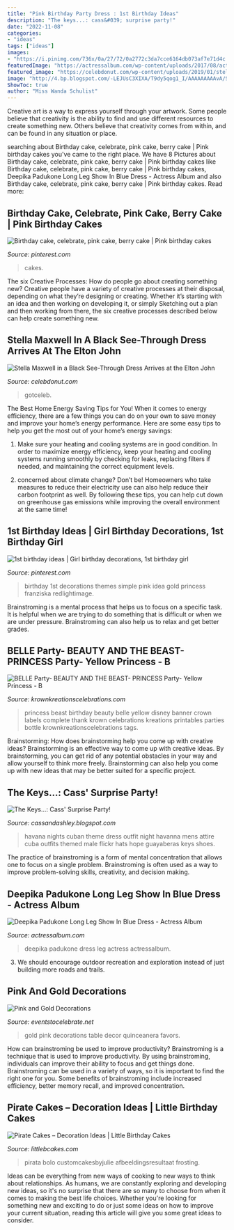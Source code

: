 ```yaml
---
title: "Pink Birthday Party Dress : 1st Birthday Ideas"
description: "The keys...: cass&#039; surprise party!"
date: "2022-11-08"
categories:
- "ideas"
tags: ["ideas"]
images:
- "https://i.pinimg.com/736x/0a/27/72/0a2772c3da7cce6164db073af7e71d4c.jpg"
featuredImage: "https://actressalbum.com/wp-content/uploads/2017/08/actressalbum.com_deepika-padukone-long-leg-show-in-blue-dress.5.jpg"
featured_image: "https://celebdonut.com/wp-content/uploads/2019/01/stella-maxwell-in-a-black-see-through-dress-arrives-at-the-elton-john-concert-live-at-the-staples-center-in-la-3.jpg"
image: "http://4.bp.blogspot.com/-LEJUsC3XIXA/T9dy5qog1_I/AAAAAAAAAvA/SRTtTHAyBqg/s640/Havana+Nights+Party+(29+of+119).jpg"
ShowToc: true
author: "Miss Wanda Schulist"
---
```



Creative art is a way to express yourself through your artwork. Some people believe that creativity is the ability to find and use different resources to create something new. Others believe that creativity comes from within, and can be found in any situation or place.

	

		
searching about Birthday cake, celebrate, pink cake, berry cake | Pink birthday cakes you've came to the right place. We have 8 Pictures about Birthday cake, celebrate, pink cake, berry cake | Pink birthday cakes like Birthday cake, celebrate, pink cake, berry cake | Pink birthday cakes, Deepika Padukone Long Leg Show In Blue Dress - Actress Album and also Birthday cake, celebrate, pink cake, berry cake | Pink birthday cakes. Read more:
		
    
## Birthday Cake, Celebrate, Pink Cake, Berry Cake | Pink Birthday Cakes

<img loading=lazy src="https://i.pinimg.com/736x/0a/27/72/0a2772c3da7cce6164db073af7e71d4c.jpg" onerror="this.onerror=null;this.src='https://tse2.mm.bing.net/th?id=OIP.KgmiX_8dp30TezL_-pqHHgHaLH&amp;pid=15.1';" alt="Birthday cake, celebrate, pink cake, berry cake | Pink birthday cakes">

_Source: pinterest.com_

>cakes. 

	

The six Creative Processes: How do people go about creating something new?
Creative people have a variety of creative processes at their disposal, depending on what they’re designing or creating. Whether it’s starting with an idea and then working on developing it, or simply Sketching out a plan and then working from there, the six creative processes described below can help create something new.

    
## Stella Maxwell In A Black See-Through Dress Arrives At The Elton John

<img loading=lazy src="https://celebdonut.com/wp-content/uploads/2019/01/stella-maxwell-in-a-black-see-through-dress-arrives-at-the-elton-john-concert-live-at-the-staples-center-in-la-3.jpg" onerror="this.onerror=null;this.src='https://tse1.mm.bing.net/th?id=OIP.MA8hmG3iZxhwuOwFCLm9DAHaKp&amp;pid=15.1';" alt="Stella Maxwell in a Black See-Through Dress Arrives at the Elton John">

_Source: celebdonut.com_

>gotceleb. 

	

The Best Home Energy Saving Tips for You!
When it comes to energy efficiency, there are a few things you can do on your own to save money and improve your home’s energy performance. Here are some easy tips to help you get the most out of your home’s energy savings:
1. Make sure your heating and cooling systems are in good condition. In order to maximize energy efficiency, keep your heating and cooling systems running smoothly by checking for leaks, replacing filters if needed, and maintaining the correct equipment levels.

2. concerned about climate change? Don’t be! Homeowners who take measures to reduce their electricity use can also help reduce their carbon footprint as well. By following these tips, you can help cut down on greenhouse gas emissions while improving the overall environment at the same time!

    
## 1st Birthday Ideas | Girl Birthday Decorations, 1st Birthday Girl

<img loading=lazy src="https://i.pinimg.com/736x/98/fb/a0/98fba00dd2193e8e0e4ee1a6c72e1867.jpg" onerror="this.onerror=null;this.src='https://tse3.mm.bing.net/th?id=OIP.ljzIHW94CEdZR7vbrNC94QHaJ3&amp;pid=15.1';" alt="1st birthday ideas | Girl birthday decorations, 1st birthday girl">

_Source: pinterest.com_

>birthday 1st decorations themes simple pink idea gold princess franziska redlightimage. 

	

Brainstroming is a mental process that helps us to focus on a specific task. It is helpful when we are trying to do something that is difficult or when we are under pressure. Brainstroming can also help us to relax and get better grades.

    
## BELLE Party- BEAUTY AND THE BEAST- PRINCESS Party- Yellow Princess - B

<img loading=lazy src="https://cdn.shopify.com/s/files/1/1128/1376/products/il_570xN.482665003_nlpd_3da83969-31bd-4613-9f08-3a48fe538a72_grande.jpg?v=1467016436" onerror="this.onerror=null;this.src='https://tse2.mm.bing.net/th?id=OIP.qVa9D2-lQNLu14ouY7ByVgAAAA&amp;pid=15.1';" alt="BELLE Party- BEAUTY AND THE BEAST- PRINCESS Party- Yellow Princess - B">

_Source: krownkreationscelebrations.com_

>princess beast birthday beauty belle yellow disney banner crown labels complete thank krown celebrations kreations printables parties bottle krownkreationscelebrations tags. 

	

Brainstorming: How does brainstorming help you come up with creative ideas?
Brainstorming is an effective way to come up with creative ideas. By brainstorming, you can get rid of any potential obstacles in your way and allow yourself to think more freely. Brainstorming can also help you come up with new ideas that may be better suited for a specific project.

    
## The Keys...: Cass&#039; Surprise Party!

<img loading=lazy src="http://4.bp.blogspot.com/-LEJUsC3XIXA/T9dy5qog1_I/AAAAAAAAAvA/SRTtTHAyBqg/s640/Havana+Nights+Party+(29+of+119).jpg" onerror="this.onerror=null;this.src='https://tse3.mm.bing.net/th?id=OIP.X-P5AvWYa52OGKYE2OCIvQAAAA&amp;pid=15.1';" alt="The Keys...: Cass&#039; Surprise Party!">

_Source: cassandashley.blogspot.com_

>havana nights cuban theme dress outfit night havanna mens attire cuba outfits themed male flickr hats hope guayaberas keys shoes. 

	

The practice of brainstroming is a form of mental concentration that allows one to focus on a single problem. Brainstroming is often used as a way to improve problem-solving skills, creativity, and decision making.

    
## Deepika Padukone Long Leg Show In Blue Dress - Actress Album

<img loading=lazy src="https://actressalbum.com/wp-content/uploads/2017/08/actressalbum.com_deepika-padukone-long-leg-show-in-blue-dress.5.jpg" onerror="this.onerror=null;this.src='https://tse3.mm.bing.net/th?id=OIP.eI1kCWKBFKDsBoAc7Ba78wHaLm&amp;pid=15.1';" alt="Deepika Padukone Long Leg Show In Blue Dress - Actress Album">

_Source: actressalbum.com_

>deepika padukone dress leg actress actressalbum. 

	

3. We should encourage outdoor recreation and exploration instead of just building more roads and trails.

    
## Pink And Gold Decorations

<img loading=lazy src="https://eventstocelebrate.net/wp-content/uploads/2015/03/Pink-and-Gold-Party-Table-Decor-eventstocelebrate.net-LoveDoveFruits-ad.jpg" onerror="this.onerror=null;this.src='https://tse4.mm.bing.net/th?id=OIP.CaugqxTKmIDuX8H22JsTZwHaKW&amp;pid=15.1';" alt="Pink and Gold Decorations">

_Source: eventstocelebrate.net_

>gold pink decorations table decor quinceanera favors. 

	

How can brainstroming be used to improve productivity?
Brainstroming is a technique that is used to improve productivity. By using brainstroming, individuals can improve their ability to focus and get things done. Brainstroming can be used in a variety of ways, so it is important to find the right one for you. Some benefits of brainstroming include increased efficiency, better memory recall, and improved concentration.

    
## Pirate Cakes – Decoration Ideas | Little Birthday Cakes

<img loading=lazy src="https://www.littlebcakes.com/wp-content/uploads/2013/08/Pirate-Cake.jpg" onerror="this.onerror=null;this.src='https://tse3.mm.bing.net/th?id=OIP.R3Y5PYGv4gTqSeNIEjy6xQHaKt&amp;pid=15.1';" alt="Pirate Cakes – Decoration Ideas | Little Birthday Cakes">

_Source: littlebcakes.com_

>pirata bolo customcakesbyjulie afbeeldingsresultaat frosting. 

	

Ideas can be everything from new ways of cooking to new ways to think about relationships. As humans, we are constantly exploring and developing new ideas, so it's no surprise that there are so many to choose from when it comes to making the best life choices. Whether you're looking for something new and exciting to do or just some ideas on how to improve your current situation, reading this article will give you some great ideas to consider.

